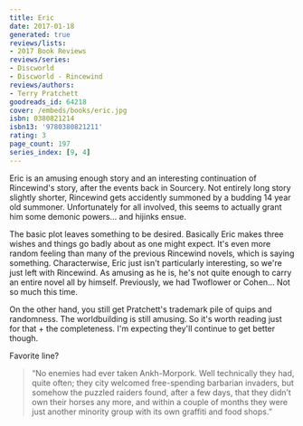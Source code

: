 ```yaml
---
title: Eric
date: 2017-01-18
generated: true
reviews/lists:
- 2017 Book Reviews
reviews/series:
- Discworld
- Discworld - Rincewind
reviews/authors:
- Terry Pratchett
goodreads_id: 64218
cover: /embeds/books/eric.jpg
isbn: 0380821214
isbn13: '9780380821211'
rating: 3
page_count: 197
series_index: [9, 4]
---
```

Eric is an amusing enough story and an interesting continuation of Rincewind's story, after the events back in Sourcery. Not entirely long story slightly shorter, Rincewind gets accidently summoned by a budding 14 year old summoner. Unfortunately for all involved, this seems to actually grant him some demonic powers... and hijinks ensue.  

The basic plot leaves something to be desired. Basically Eric makes three wishes and things go badly about as one might expect. It's even more random feeling than many of the previous Rincewind novels, which is saying something. Characterwise, Eric just isn't particularly interesting, so we're just left with Rincewind. As amusing as he is, he's not quite enough to carry an entire novel all by himself. Previously, we had Twoflower or Cohen... Not so much this time.  

<!--more-->

On the other hand, you still get Pratchett's trademark pile of quips and randomness. The worldbuilding is still amusing. So it's worth reading just for that + the completeness. I'm expecting they'll continue to get better though.  

Favorite line?  

> “No enemies had ever taken Ankh-Morpork. Well technically they had, quite often; they city welcomed free-spending barbarian invaders, but somehow the puzzled raiders found, after a few days, that they didn’t own their horses any more, and within a couple of months they were just another minority group with its own graffiti and food shops.”
